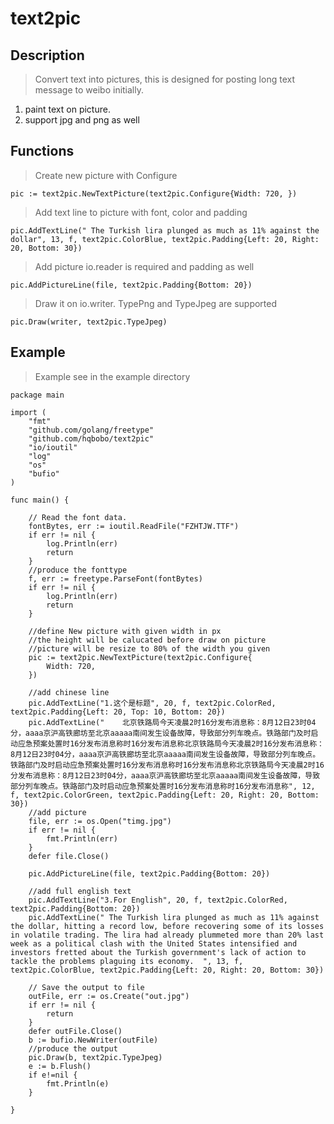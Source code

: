 
# text2pic  
  
## Description  
  
>Convert text into pictures, this is designed for posting long text message to weibo initially.  
  
1. paint text on picture.  
2. support jpg and png as well  
  
## Functions  

> Create new picture with Configure
 
`pic := text2pic.NewTextPicture(text2pic.Configure{Width: 720, })`

> Add text line to picture with font, color and padding 

`pic.AddTextLine(" The Turkish lira plunged as much as 11% against the dollar", 13, f, text2pic.ColorBlue, text2pic.Padding{Left: 20, Right: 20, Bottom: 30})`

> Add picture  io.reader is required and padding as well

`pic.AddPictureLine(file, text2pic.Padding{Bottom: 20})`

> Draw it on io.writer. TypePng and TypeJpeg are supported

`pic.Draw(writer, text2pic.TypeJpeg)`


## Example  
> Example see in the example directory

```
package main

import (
	"fmt"
	"github.com/golang/freetype"
	"github.com/hqbobo/text2pic"
	"io/ioutil"
	"log"
	"os"
	"bufio"
)

func main() {

	// Read the font data.
	fontBytes, err := ioutil.ReadFile("FZHTJW.TTF")
	if err != nil {
		log.Println(err)
		return
	}
	//produce the fonttype
	f, err := freetype.ParseFont(fontBytes)
	if err != nil {
		log.Println(err)
		return
	}

	//define New picture with given width in px
	//the height will be calucated before draw on picture
	//picture will be resize to 80% of the width you given
	pic := text2pic.NewTextPicture(text2pic.Configure{
		Width: 720,
	})

	//add chinese line
	pic.AddTextLine("1.这个是标题", 20, f, text2pic.ColorRed, text2pic.Padding{Left: 20, Top: 10, Bottom: 20})
	pic.AddTextLine("    北京铁路局今天凌晨2时16分发布消息称：8月12日23时04分，aaaa京沪高铁廊坊至北京aaaaa南间发生设备故障，导致部分列车晚点。铁路部门及时启动应急预案处置时16分发布消息称时16分发布消息称北京铁路局今天凌晨2时16分发布消息称：8月12日23时04分，aaaa京沪高铁廊坊至北京aaaaa南间发生设备故障，导致部分列车晚点。铁路部门及时启动应急预案处置时16分发布消息称时16分发布消息称北京铁路局今天凌晨2时16分发布消息称：8月12日23时04分，aaaa京沪高铁廊坊至北京aaaaa南间发生设备故障，导致部分列车晚点。铁路部门及时启动应急预案处置时16分发布消息称时16分发布消息称", 12, f, text2pic.ColorGreen, text2pic.Padding{Left: 20, Right: 20, Bottom: 30})
	//add picture
	file, err := os.Open("timg.jpg")
	if err != nil {
		fmt.Println(err)
	}
	defer file.Close()
	
	pic.AddPictureLine(file, text2pic.Padding{Bottom: 20})
	
	//add full english text
	pic.AddTextLine("3.For English", 20, f, text2pic.ColorRed, text2pic.Padding{Bottom: 20})
	pic.AddTextLine(" The Turkish lira plunged as much as 11% against the dollar, hitting a record low, before recovering some of its losses in volatile trading. The lira had already plummeted more than 20% last week as a political clash with the United States intensified and investors fretted about the Turkish government's lack of action to tackle the problems plaguing its economy.  ", 13, f, text2pic.ColorBlue, text2pic.Padding{Left: 20, Right: 20, Bottom: 30})

	// Save the output to file
	outFile, err := os.Create("out.jpg")
	if err != nil {
		return
	}
	defer outFile.Close()
	b := bufio.NewWriter(outFile)
	//produce the output
	pic.Draw(b, text2pic.TypeJpeg)
	e := b.Flush()
	if e!=nil {
		fmt.Println(e)
	}

}
```